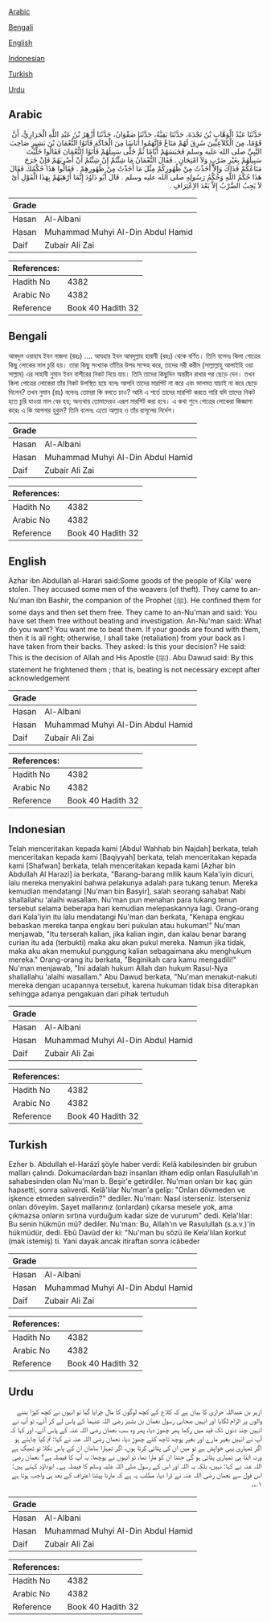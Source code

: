[Arabic](#arabic)

[Bengali](#bengali)

[English](#english)

[Indonesian](#indonesian)

[Turkish](#turkish)

[Urdu](#urdu)

## Arabic


<div dir="rtl" lang="ar" style={{fontSize:'larger',backgroundColor:'#f8f9fa',padding:20}}>
حَدَّثَنَا عَبْدُ الْوَهَّابِ بْنُ نَجْدَةَ، حَدَّثَنَا بَقِيَّةُ، حَدَّثَنَا صَفْوَانُ، حَدَّثَنَا أَزْهَرُ بْنُ عَبْدِ اللَّهِ الْحَرَازِيُّ، أَنَّ قَوْمًا، مِنَ الْكَلاَعِيِّينَ سُرِقَ لَهُمْ مَتَاعٌ فَاتَّهَمُوا أُنَاسًا مِنَ الْحَاكَةِ فَأَتَوُا النُّعْمَانَ بْنَ بَشِيرٍ صَاحِبَ النَّبِيِّ صلى الله عليه وسلم فَحَبَسَهُمْ أَيَّامًا ثُمَّ خَلَّى سَبِيلَهُمْ فَأَتَوُا النُّعْمَانَ فَقَالُوا خَلَّيْتَ سَبِيلَهُمْ بِغَيْرِ ضَرْبٍ وَلاَ امْتِحَانٍ ‏.‏ فَقَالَ النُّعْمَانُ مَا شِئْتُمْ إِنْ شِئْتُمْ أَنْ أَضْرِبَهُمْ فَإِنْ خَرَجَ مَتَاعُكُمْ فَذَاكَ وَإِلاَّ أَخَذْتُ مِنْ ظُهُورِكُمْ مِثْلَ مَا أَخَذْتُ مِنْ ظُهُورِهِمْ ‏.‏ فَقَالُوا هَذَا حُكْمُكَ فَقَالَ هَذَا حُكْمُ اللَّهِ وَحُكْمُ رَسُولِهِ صلى الله عليه وسلم ‏.‏ قَالَ أَبُو دَاوُدَ إِنَّمَا أَرْهَبَهُمْ بِهَذَا الْقَوْلِ أَىْ لاَ يَجِبُ الضَّرْبُ إِلاَّ بَعْدَ الاِعْتِرَافِ ‏.‏
</div>
<div style={{backgroundColor:'#f8f9fa',padding:20, marginBottom: 10}}><table> <thead> <tr> <th>Grade</th> <th></th> </tr> </thead> <tbody> <tr><td>Hasan</td><td>Al-Albani</td></tr><tr><td>Hasan</td><td>Muhammad Muhyi Al-Din Abdul Hamid</td></tr><tr><td>Daif</td><td>Zubair Ali Zai</td></tr></tbody></table><table> <thead> <tr> <th>References:</th> <th></th> </tr> </thead> <tbody><tr><td>Hadith No</td><td>4382</td></tr><tr><td>Arabic No</td><td>4382</td></tr><tr><td>Reference</td><td>Book 40 Hadith 32</td></tr></tbody></table></div>

## Bengali


<div dir="ltr" lang="bn" style={{fontSize:'larger',backgroundColor:'#f8f9fa',padding:20}}>
আবদুল ওয়াহাব ইবন নাজদা (রহঃ) .... আযহার ইবন আবদুল্লাহ হারাবী (রহঃ) থেকে বর্ণিত। তিনি বলেনঃ কিলা গোত্রের কিছু লোকের মাল চুরি হয়। তারা কিছু সংখ্যাক তাঁতির উপর সন্দেহ করে, তাদের নরী করীম (সাল্লাল্লাহু আলাইহি ওয়া সাল্লাম) এর সাহাবী নুমান ইবন বাশীরের নিকট নিয়ে যায়। তিনি তাদের কিছুদিন অন্তরীন রাখার পর ছেড়ে দেন। তখন কিলা গোত্রের লোকেরা তাঁর নিকট উপস্থিত হয়ে বলেঃ আপনি তাদের মারপিট না করে এবং ভালমত যাচাই না করে ছেড়ে দিলেন? তখন নুমান (রাঃ) বলেনঃ তোমরা কি বলতে চাও? আমি এ শর্তে তাদের মারপিট করতে পারি যদি তাদের নিকট হতে চুরি যাওয়া মাল বের হয়; অন্যথায় তোমাদেরও এরূপ মারপিট করা হবে। এ কথা শুনে গোত্রের লোকেরা জিজ্ঞাসা করেঃ এ কি আপনার হুকুম? তিনি বলেনঃ এতো আল্লাহ ও তাঁর রাসূলের নির্দেশ।
</div>
<div style={{backgroundColor:'#f8f9fa',padding:20, marginBottom: 10}}><table> <thead> <tr> <th>Grade</th> <th></th> </tr> </thead> <tbody> <tr><td>Hasan</td><td>Al-Albani</td></tr><tr><td>Hasan</td><td>Muhammad Muhyi Al-Din Abdul Hamid</td></tr><tr><td>Daif</td><td>Zubair Ali Zai</td></tr></tbody></table><table> <thead> <tr> <th>References:</th> <th></th> </tr> </thead> <tbody><tr><td>Hadith No</td><td>4382</td></tr><tr><td>Arabic No</td><td>4382</td></tr><tr><td>Reference</td><td>Book 40 Hadith 32</td></tr></tbody></table></div>

## English


<div dir="ltr" lang="en" style={{fontSize:'larger',backgroundColor:'#f8f9fa',padding:20}}>
Azhar ibn Abdullah al-Harari said:Some goods of the people of Kila' were stolen. They accused some men of the weavers (of theft). They came to an-Nu'man ibn Bashir, the companion of the Prophet (ﷺ). He confined them for some days and then set them free. They came to an-Nu'man and said: You have set them free without beating and investigation. An-Nu'man said: What do you want? You want me to beat them. If your goods are found with them, then it is all right; otherwise, I shall take (retaliation) from your back as I have taken from their backs. They asked: Is this your decision? He said: This is the decision of Allah and His Apostle (ﷺ). Abu Dawud said: By this statement he frightened them ; that is, beating is not necessary except after acknowledgement
</div>
<div style={{backgroundColor:'#f8f9fa',padding:20, marginBottom: 10}}><table> <thead> <tr> <th>Grade</th> <th></th> </tr> </thead> <tbody> <tr><td>Hasan</td><td>Al-Albani</td></tr><tr><td>Hasan</td><td>Muhammad Muhyi Al-Din Abdul Hamid</td></tr><tr><td>Daif</td><td>Zubair Ali Zai</td></tr></tbody></table><table> <thead> <tr> <th>References:</th> <th></th> </tr> </thead> <tbody><tr><td>Hadith No</td><td>4382</td></tr><tr><td>Arabic No</td><td>4382</td></tr><tr><td>Reference</td><td>Book 40 Hadith 32</td></tr></tbody></table></div>

## Indonesian


<div dir="ltr" lang="id" style={{fontSize:'larger',backgroundColor:'#f8f9fa',padding:20}}>
Telah menceritakan kepada kami [Abdul Wahhab bin Najdah] berkata, telah menceritakan kepada kami [Baqiyyah] berkata, telah menceritakan kepada kami [Shafwan] berkata, telah menceritakan kepada kami [Azhar bin Abdullah Al Harazi] ia berkata, "Barang-barang milik kaum Kala'iyin dicuri, lalu mereka menyakini bahwa pelakunya adalah para tukang tenun. Mereka kemudian mendatangi [Nu'man bin Basyir], salah seorang sahabat Nabi shallallahu 'alaihi wasallam. Nu'man pun menahan para tukang tenun tersebut selama beberapa hari kemudian melepaskannya lagi. Orang-orang dari Kala'iyin itu lalu mendatangi Nu'man dan berkata, "Kenapa engkau bebaskan mereka tanpa engkau beri pukulan atau hukuman!" Nu'man menjawab, "Itu terserah kalian, jika kalian ingin, dan kalau benar barang curian itu ada (terbukti) maka aku akan pukul mereka. Namun jika tidak, maka aku akan memukul punggung kalian sebagaimana aku menghukum mereka." Orang-orang itu berkata, "Beginikah cara kamu mengadili!" Nu'man menjawab, "Ini adalah hukum Allah dan hukum Rasul-Nya shallallahu 'alaihi wasallam." Abu Dawud berkata, "Nu'man menakut-nakuti mereka dengan ucapannya tersebut, karena hukuman tidak bisa diterapkan sehingga adanya pengakuan dari pihak tertuduh
</div>
<div style={{backgroundColor:'#f8f9fa',padding:20, marginBottom: 10}}><table> <thead> <tr> <th>Grade</th> <th></th> </tr> </thead> <tbody> <tr><td>Hasan</td><td>Al-Albani</td></tr><tr><td>Hasan</td><td>Muhammad Muhyi Al-Din Abdul Hamid</td></tr><tr><td>Daif</td><td>Zubair Ali Zai</td></tr></tbody></table><table> <thead> <tr> <th>References:</th> <th></th> </tr> </thead> <tbody><tr><td>Hadith No</td><td>4382</td></tr><tr><td>Arabic No</td><td>4382</td></tr><tr><td>Reference</td><td>Book 40 Hadith 32</td></tr></tbody></table></div>

## Turkish


<div dir="ltr" lang="tr" style={{fontSize:'larger',backgroundColor:'#f8f9fa',padding:20}}>
Ezher b. Abdullah el-Harâzî şöyle haber verdi: Kelâ kabilesinden bir grubun malları çalındı. Dokumacılardan bazı insanları itham edip onları Rasulullah'ın sahabesinden olan Nu'man b. Beşir'e getirdiler. Nu'man onları bir kaç gün hapsetti, sonra salıverdi. Kelâ'lılar Nu'man'a gelip: "Onları dövmeden ve işkence etmeden salıverdin?" dediler. Nu'man: Nasıl isterseniz. İsterseniz onları döveyim. Şayet mallarınız (onlardan) çıkarsa mesele yok, ama çıkmazsa onların sırtına vurduğum kadar size de vururum" dedi. Kela'lılar: Bu senin hükmün mü? dediler. Nu'man: Bu, Allah'ın ve Rasulullah (s.a.v.)'in hükmüdür, dedi. Ebû Davûd der ki: "Nu'man bu sözü ile Kela'lılan korkut (mak istemiş) ti. Yani dayak ancak itiraftan sonra icâbeder
</div>
<div style={{backgroundColor:'#f8f9fa',padding:20, marginBottom: 10}}><table> <thead> <tr> <th>Grade</th> <th></th> </tr> </thead> <tbody> <tr><td>Hasan</td><td>Al-Albani</td></tr><tr><td>Hasan</td><td>Muhammad Muhyi Al-Din Abdul Hamid</td></tr><tr><td>Daif</td><td>Zubair Ali Zai</td></tr></tbody></table><table> <thead> <tr> <th>References:</th> <th></th> </tr> </thead> <tbody><tr><td>Hadith No</td><td>4382</td></tr><tr><td>Arabic No</td><td>4382</td></tr><tr><td>Reference</td><td>Book 40 Hadith 32</td></tr></tbody></table></div>

## Urdu


<div dir="rtl" lang="ur" style={{fontSize:'larger',backgroundColor:'#f8f9fa',padding:20}}>
ازہر بن عبداللہ حرازی کا بیان ہے کہ کلاع کے کچھ لوگوں کا مال چرایا گیا تو انہوں نے کچھ کپڑا بننے والوں پر الزام لگایا اور انہیں صحابی رسول نعمان بن بشیر رضی اللہ عنہما کے پاس لے کر آئے، تو آپ نے انہیں چند دنوں تک قید میں رکھا پھر چھوڑ دیا، پھر وہ سب نعمان رضی اللہ عنہ کے پاس آئے، اور کہا کہ آپ نے انہیں بغیر مارے اور بغیر پوچھ تاچھ کئے چھوڑ دیا، نعمان رضی اللہ عنہ نے کہا: تم کیا چاہتے ہو اگر تمہاری یہی خواہش ہے تو میں ان کی پٹائی کرتا ہوں، اگر تمہارا سامان ان کے پاس نکلا تو ٹھیک ہے ورنہ اتنا ہی تمہاری پٹائی ہو گی جتنا ان کو مارا تھا، تو انہوں نے پوچھا: یہ آپ کا فیصلہ ہے؟ نعمان رضی اللہ عنہ نے کہا: نہیں، بلکہ یہ اللہ اور اس کے رسول صلی اللہ علیہ وسلم کا فیصلہ ہے۔ ابوداؤد کہتے ہیں: اس قول سے نعمان رضی اللہ عنہ نے ڈرا دیا، مطلب یہ ہے کہ مارنا پیٹنا اعتراف کے بعد ہی واجب ہوتا ہے ۱؎۔
</div>
<div style={{backgroundColor:'#f8f9fa',padding:20, marginBottom: 10}}><table> <thead> <tr> <th>Grade</th> <th></th> </tr> </thead> <tbody> <tr><td>Hasan</td><td>Al-Albani</td></tr><tr><td>Hasan</td><td>Muhammad Muhyi Al-Din Abdul Hamid</td></tr><tr><td>Daif</td><td>Zubair Ali Zai</td></tr></tbody></table><table> <thead> <tr> <th>References:</th> <th></th> </tr> </thead> <tbody><tr><td>Hadith No</td><td>4382</td></tr><tr><td>Arabic No</td><td>4382</td></tr><tr><td>Reference</td><td>Book 40 Hadith 32</td></tr></tbody></table></div>
